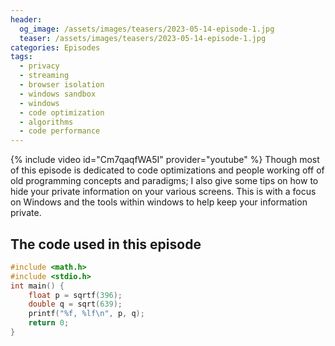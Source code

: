 ```yaml
---
header:
  og_image: /assets/images/teasers/2023-05-14-episode-1.jpg
  teaser: /assets/images/teasers/2023-05-14-episode-1.jpg
categories: Episodes
tags:
  - privacy
  - streaming
  - browser isolation
  - windows sandbox
  - windows
  - code optimization
  - algorithms
  - code performance
---
```


{% include video id="Cm7qaqfWA5I" provider="youtube" %}
Though most of this episode is dedicated to code optimizations and people working off of old programming concepts and paradigms; I also give some tips on how to hide your private information on your various screens. This is with a focus on Windows and the tools within windows to help keep your information private.

## The code used in this episode
```c
#include <math.h>
#include <stdio.h>
int main() {
	float p = sqrtf(396);
	double q = sqrt(639);
	printf("%f, %lf\n", p, q);
	return 0;
}
```
